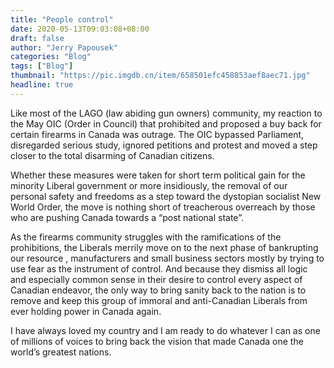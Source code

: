 ```yaml
---
title: "People control"
date: 2020-05-13T09:03:08+08:00
draft: false
author: "Jerry Papousek"
categories: "Blog"
tags: ["Blog"]
thumbnail: "https://pic.imgdb.cn/item/658501efc458853aef8aec71.jpg"
headline: true
---
```


Like most of the LAGO (law abiding gun owners) community, my reaction to the May OIC (Order in Council) that prohibited and proposed a buy back for certain firearms in Canada was outrage. The OIC bypassed Parliament, disregarded serious study, ignored petitions and protest and moved a step closer to the total disarming of Canadian citizens.

<!--more-->

Whether these measures were taken for short term political gain for the minority Liberal government or more insidiously, the removal of our personal safety and freedoms as a step toward the dystopian socialist New World Order, the move is nothing short of treacherous overreach by those who are pushing Canada towards a “post national state”.

As the firearms community struggles with the ramifications of the prohibitions, the Liberals merrily move on to the next phase of bankrupting our resource , manufacturers and small business sectors mostly by trying to use fear as the instrument of control. And because they dismiss all logic and especially common sense in their desire to control every aspect of Canadian endeavor, the only way to bring sanity back to the nation is to remove and keep this group of immoral and anti-Canadian Liberals from ever holding power in Canada again.

I have always loved my country and I am ready to do whatever I can as one of millions of voices to bring back the vision that made Canada one the world’s greatest nations.